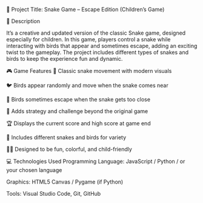 🐍 Project Title: Snake Game – Escape Edition (Children’s Game)

🔖 Description

It’s a creative and updated version of the classic Snake game, designed especially for children. In this game, players control a snake while interacting with birds that appear and sometimes escape, adding an exciting twist to the gameplay. The project includes different types of snakes and birds to keep the experience fun and dynamic.

🎮 Game Features
🐍 Classic snake movement with modern visuals

🐦 Birds appear randomly and move when the snake comes near

💨 Birds sometimes escape when the snake gets too close

🧠 Adds strategy and challenge beyond the original game

🏆 Displays the current score and high score at game end

🎨 Includes different snakes and birds for variety

👧🧒 Designed to be fun, colorful, and child-friendly

💻 Technologies Used
Programming Language: JavaScript / Python / or your chosen language

Graphics: HTML5 Canvas / Pygame (if Python)

Tools: Visual Studio Code, Git, GitHub

